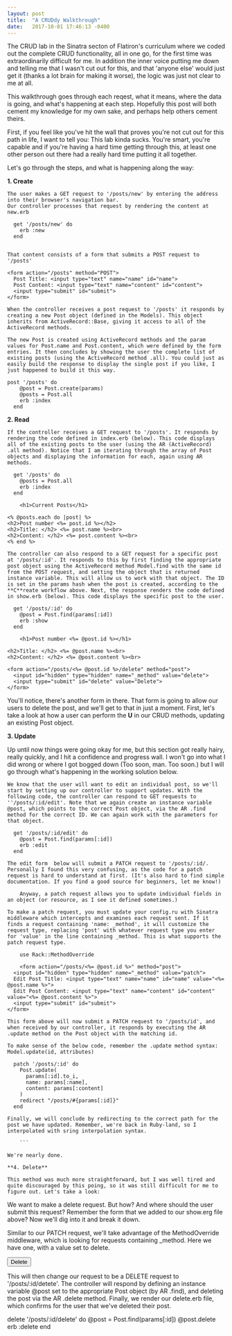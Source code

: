 ```yaml
---
layout: post
title:  "A CRUDdy Walkthrough"
date:   2017-10-01 17:46:13 -0400
---
```



The CRUD lab in the Sinatra secton of Flatiron's curriculum where we coded out the complete CRUD functionality, all in one go, for the first time was extraordinarily difficult for me. In addition the inner voice putting me down and telling me that I wasn't cut out for this, and that 'anyone else' would just get it (thanks a lot brain for making it worse), the logic was just not clear to me at all. 

This walkthrough goes through each reqest, what it means, where the data is going, and what's happening at each step. Hopefully this post will both cement my knowledge for my own sake, and perhaps help others cement theirs. 

First, if you feel like you've hit the wall that proves you're not cut out for this path in life, I want to tell you: This lab kinda sucks. You're smart, you're capable and if you're having a hard time getting through this, at least one other person out there had a really hard time putting it all together.


Let's go through the steps, and what is happening along the way:

**1. Create**

```
The user makes a GET request to '/posts/new' by entering the address into their browser's navigation bar.
Our controller processes that request by rendering the content at new.erb

  get '/posts/new' do
    erb :new
  end
	
	
That content consists of a form that submits a POST request to '/posts'

<form action="/posts" method="POST">
  Post Title: <input type="text" name="name" id="name">
  Post Content: <input type="text" name="content" id="content">
  <input type="submit" id="submit">
</form>

When the controller receives a post request to '/posts' it responds by creating a new Post object (defined in the Models). This object inherits from ActiveRecord::Base, giving it access to all of the ActiveRecord methods. 

The new Post is created using ActiveRecord methods and the param values for Post.name and Post.content, which were defined by the form entries. It then concludes by showing the user the complete list of existing posts (using the ActiveRecord method .all). You could just as easily build the response to display the single post if you like, I just happened to build it this way.

post '/posts' do
    @post = Post.create(params)
    @posts = Post.all
    erb :index
  end
```

**2. Read**

```
If the controller receives a GET request to '/posts'. It responds by rendering the code defined in index.erb (below). This code displays all of the existing posts to the user (using the AR (ActiveRecord) .all method). Notice that I am iterating through the array of Post objects and displaying the information for each, again using AR methods.

  get '/posts' do
    @posts = Post.all
    erb :index
  end
	
	<h1>Current Posts</h1>

<% @posts.each do |post| %>
<h2>Post number <%= post.id %></h2>
<h2>Title: </h2> <%= post.name %><br>
<h2>Content: </h2> <%= post.content %><br>
<% end %>

The controller can also respond to a GET request for a specific post at '/posts/:id'. It responds to this by first finding the appropriate post object using the ActiveRecord method Model.find with the same id from the POST request, and setting the object that is returned instance variable. This will allow us to work with that object. The ID is set in the params hash when the post is created, according to the **C**reate workflow above. Next, the response renders the code defined in show.erb (below). This code displays the specific post to the user.

  get '/posts/:id' do
    @post = Post.find(params[:id])
    erb :show
  end
	
	<h1>Post number <%= @post.id %></h1>

<h2>Title: </h2> <%= @post.name %><br>
<h2>Content: </h2> <%= @post.content %><br>

<form action="/posts/<%= @post.id %>/delete" method="post">
  <input id="hidden" type="hidden" name="_method" value="delete">
  <input type="submit" id="delete" value="Delete">
</form>
```

You'll notice, there's another form in there. That form is going to allow our users to delete the post, and we'll get to that in just a moment. First, let's take a look at how a user can perform the **U** in our CRUD methods, updating an existing Post object.

**3. Update**

Up until now things were going okay for me, but this section got really hairy, really quickly, and I hit a confidence and progress wall. I won't go into what I did wrong or where I got bogged down (Too soon, man. Too soon.) but I will go through what's happening in the working solution below. 

```
We know that the user will want to edit an individual post, so we'll start by setting up our controller to support updates. With the following code, the controller can respond to GET requests to ''/posts/:id/edit'. Note that we again create an instance variable @post, which points to the correct Post object, via the AR .find method for the correct ID. We can again work with the parameters for that object.

  get '/posts/:id/edit' do
    @post = Post.find(params[:id])
    erb :edit
  end
	
The edit form  below will submit a PATCH request to '/posts/:id/. Personally I found this very confusing, as the code for a patch request is hard to understand at first. (It's also hard to find simple documentation. If you find a good source for beginners, let me know!) 
	
	Anyway, a patch request allows you to update individual fields in an object (or resource, as I see it defined sometimes.) 
	
To make a patch request, you must update your config.ru with Sinatra middleware which intercepts and examines each request sent. If it finds a request containing 'name: _method', it will customize the request type, replacing 'post' with whatever request type you enter for 'value' in the line containing _method. This is what supports the patch request type. 
	
	use Rack::MethodOverride 
	
	<form action="/posts/<%= @post.id %>" method="post">
  <input id="hidden" type="hidden" name="_method" value="patch">
  Edit Post Title: <input type="text" name="name" id="name" value="<%= @post.name %>">
  Edit Post Content: <input type="text" name="content" id="content" value="<%= @post.content %>">
  <input type="submit" id="submit">
</form>

This form above will now submit a PATCH request to '/posts/id', and when received by our controller, it responds by executing the AR .update method on the Post object with the matching id. 

To make sense of the below code, remember the .update method syntax: Model.update(id, attributes)

  patch '/posts/:id' do
    Post.update(
      params[:id].to_i,
      name: params[:name],
      content: params[:content]
    )
    redirect "/posts/#{params[:id]}"
  end
	
Finally, we will conclude by redirecting to the correct path for the post we have updated. Remember, we're back in Ruby-land, so I interpolated with sring interpolation syntax.
	
	```
	
We're nearly done.
	
**4. Delete**

This method was much more straightforward, but I was well tired and quite discouraged by this poing, so it was still difficult for me to figure out. Let's take a look:

```
We want to make a delete request. But how? And where should the user submit this request? Remember the form that we added to our show.erg file above? Now we'll dig into it and break it down.

Similar to our PATCH request, we'll take advantage of the MethodOverride middleware, which is looking for requests containing _method. Here we have one, with a value set to delete. 

<form action="/posts/<%= @post.id %>/delete" method="post">
  <input id="hidden" type="hidden" name="_method" value="delete">
  <input type="submit" id="delete" value="Delete">
</form>

This will then change our request to be a DELETE request to '/posts/:id/detete'. The controller will respond by defining an instance variable @post set to the appropriate Post object (by AR .find), and deleting the post via the AR .delete method. Finally, we render our delete.erb file, which confirms for the user that we've deleted their post.

  delete '/posts/:id/delete' do
    @post = Post.find(params[:id])
    @post.delete
    erb :delete
  end
```


